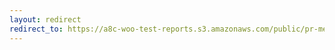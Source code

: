 ```yaml
---
layout: redirect
redirect_to: https://a8c-woo-test-reports.s3.amazonaws.com/public/pr-merge/43143/api/index.html
---
```

